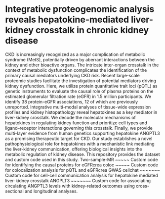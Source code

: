 # Integrative proteogenomic analysis reveals hepatokine-mediated liver-kidney crosstalk in chronic kidney disease
CKD is increasingly recognized as a major complication of metabolic syndrome (MetS), potentially driven by aberrant interactions between the kidney and other bioactive organs. The intricate inter-organ crosstalk in the context of metabolic dysfunction complicates the identification of the primary causal mediators underlying CKD risk. Recent large-scale proteomic studies facilitate the investigation of potential mediators driving kidney dysfunction. Here, we utilize protein quantitative trait loci (pQTL) as genetic instruments to evaluate the causal role of plasma proteins on the estimated glomerular filtration rate (eGFR) in 1.5 million participants. We identify 38 protein-eGFR associations, 12 of which are previously unreported. Integrative multi-modal analyses of tissue-wide expression profiles and kidney histopathology reveal hepatokines as a key mediator in liver-kidney crosstalk. We decode the molecular mechanisms of hepatokines in regulating kidney function and prioritize cell types and ligand–receptor interactions governing this crosstalk. Finally, we provide multi-layer evidence from human genetics supporting hepatokine ANGPTL3 as a promising therapeutic target for CKD. Our study establishes a novel pathophysiological role for hepatokines with a mechanistic link mediating the liver-kidney communication, offering biological insights into the metabolic regulation of kidney disease. This repository provides the dataset and custom code used in this study.
Two-sample-MR ~~~~~  Custom code for identifying the causal proteins for eGFRcrea
coloc ~~~~~  Custom code for colocalization analysis for pQTL and eGFRcrea GWAS
cellchat ~~~~~~~ Custom code for cell-cell communication analysis for hepatokine mediated liver-kidney crosstalk
ANGPLT3 ~~~~~~~ Custom code for associating circulating ANGPTL3 levels with kidney-related outcomes using cross-sectional and longitudinal analyses. 
